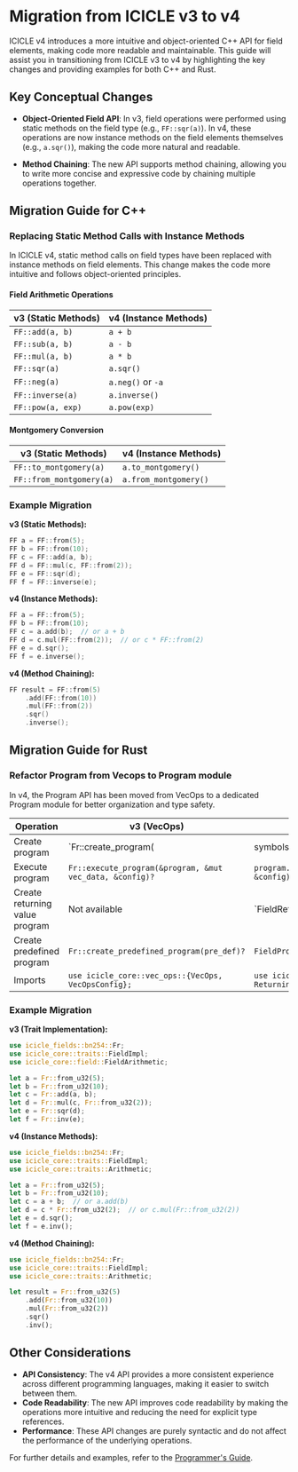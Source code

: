 # Migration from ICICLE v3 to v4

ICICLE v4 introduces a more intuitive and object-oriented C++ API for field elements, making code more readable and maintainable. This guide will assist you in transitioning from ICICLE v3 to v4 by highlighting the key changes and providing examples for both C++ and Rust.

## Key Conceptual Changes

- **Object-Oriented Field API**: In v3, field operations were performed using static methods on the field type (e.g., `FF::sqr(a)`). In v4, these operations are now instance methods on the field elements themselves (e.g., `a.sqr()`), making the code more natural and readable.
  
- **Method Chaining**: The new API supports method chaining, allowing you to write more concise and expressive code by chaining multiple operations together.

## Migration Guide for C++

### Replacing Static Method Calls with Instance Methods

In ICICLE v4, static method calls on field types have been replaced with instance methods on field elements. This change makes the code more intuitive and follows object-oriented principles.

#### Field Arithmetic Operations

| v3 (Static Methods) | v4 (Instance Methods) |
|---------------------|----------------------|
| `FF::add(a, b)` | `a + b` |
| `FF::sub(a, b)` | `a - b` |
| `FF::mul(a, b)` | `a * b` |
| `FF::sqr(a)` | `a.sqr()` |
| `FF::neg(a)` | `a.neg()` or `-a` |
| `FF::inverse(a)` | `a.inverse()` |
| `FF::pow(a, exp)` | `a.pow(exp)` |

#### Montgomery Conversion

| v3 (Static Methods) | v4 (Instance Methods) |
|---------------------|----------------------|
| `FF::to_montgomery(a)` | `a.to_montgomery()` |
| `FF::from_montgomery(a)` | `a.from_montgomery()` |

### Example Migration

**v3 (Static Methods):**
```cpp
FF a = FF::from(5);
FF b = FF::from(10);
FF c = FF::add(a, b);
FF d = FF::mul(c, FF::from(2));
FF e = FF::sqr(d);
FF f = FF::inverse(e);
```

**v4 (Instance Methods):**
```cpp
FF a = FF::from(5);
FF b = FF::from(10);
FF c = a.add(b);  // or a + b
FF d = c.mul(FF::from(2));  // or c * FF::from(2)
FF e = d.sqr();
FF f = e.inverse();
```

**v4 (Method Chaining):**
```cpp
FF result = FF::from(5)
    .add(FF::from(10))
    .mul(FF::from(2))
    .sqr()
    .inverse();
```

## Migration Guide for Rust

### Refactor Program from Vecops to Program module

In v4, the Program API has been moved from VecOps to a dedicated Program module for better organization and type safety.

| Operation | v3 (VecOps) | v4 (Program) |
|-----------|-------------|--------------|
| Create program | `Fr::create_program(|symbols| { ... }, nof_params)?` | `FieldProgram::new(|symbols| { ... }, nof_params)?` |
| Execute program | `Fr::execute_program(&program, &mut vec_data, &config)?` | `program.execute_program(&mut vec_data, &config)?` |
| Create returning value program | Not available | `FieldReturningValueProgram::new(|symbols| -> symbol { ... }, nof_params)?` |
| Create predefined program | `Fr::create_predefined_program(pre_def)?` | `FieldProgram::new_predefined(pre_def)?` |
| Imports | `use icicle_core::vec_ops::{VecOps, VecOpsConfig};` | `use icicle_core::program::{Program, ReturningValueProgram};` |

### Example Migration

**v3 (Trait Implementation):**
```rust
use icicle_fields::bn254::Fr;
use icicle_core::traits::FieldImpl;
use icicle_core::field::FieldArithmetic;

let a = Fr::from_u32(5);
let b = Fr::from_u32(10);
let c = Fr::add(a, b);
let d = Fr::mul(c, Fr::from_u32(2));
let e = Fr::sqr(d);
let f = Fr::inv(e);
```

**v4 (Instance Methods):**
```rust
use icicle_fields::bn254::Fr;
use icicle_core::traits::FieldImpl;
use icicle_core::traits::Arithmetic;

let a = Fr::from_u32(5);
let b = Fr::from_u32(10);
let c = a + b;  // or a.add(b)
let d = c * Fr::from_u32(2);  // or c.mul(Fr::from_u32(2))
let e = d.sqr();
let f = e.inv();
```

**v4 (Method Chaining):**
```rust
use icicle_fields::bn254::Fr;
use icicle_core::traits::FieldImpl;
use icicle_core::traits::Arithmetic;

let result = Fr::from_u32(5)
    .add(Fr::from_u32(10))
    .mul(Fr::from_u32(2))
    .sqr()
    .inv();
```


## Other Considerations

- **API Consistency**: The v4 API provides a more consistent experience across different programming languages, making it easier to switch between them.
- **Code Readability**: The new API improves code readability by making the operations more intuitive and reducing the need for explicit type references.
- **Performance**: These API changes are purely syntactic and do not affect the performance of the underlying operations.

For further details and examples, refer to the [Programmer's Guide](start/programmers_guide/general.md).